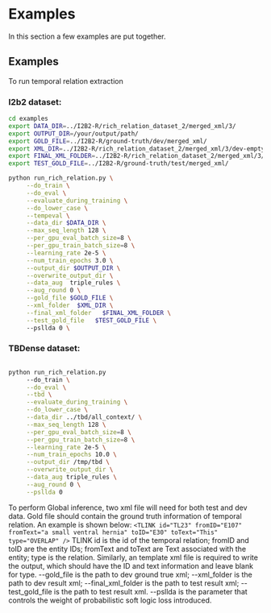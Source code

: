 # Examples

In this section a few examples are put together. 



## Examples

To run temporal relation extraction
### I2b2 dataset:
```bash
cd examples
export DATA_DIR=../I2B2-R/rich_relation_dataset_2/merged_xml/3/
export OUTPUT_DIR=/your/output/path/
export GOLD_FILE=../I2B2-R/ground-truth/dev/merged_xml/ 
export XML_DIR=../I2B2-R/rich_relation_dataset_2/merged_xml/3/dev-empty/
export FINAL_XML_FOLDER=../I2B2-R/rich_relation_dataset_2/merged_xml/3/test-empty/
export TEST_GOLD_FILE=../I2B2-R/ground-truth/test/merged_xml/

python run_rich_relation.py \
     --do_train \
     --do_eval \
     --evaluate_during_training \
     --do_lower_case \
     --tempeval \
     --data_dir $DATA_DIR \
     --max_seq_length 128 \
     --per_gpu_eval_batch_size=8 \
     --per_gpu_train_batch_size=8 \
     --learning_rate 2e-5 \
     --num_train_epochs 3.0 \
     --output_dir $OUTPUT_DIR \
     --overwrite_output_dir \
     --data_aug  triple_rules \
     --aug_round 0 \
     --gold_file $GOLD_FILE \
     --xml_folder  $XML_DIR \
     --final_xml_folder   $FINAL_XML_FOLDER \
     --test_gold_file   $TEST_GOLD_FILE \ 
     --psllda 0 \

```

### TBDense dataset:
```bash

python run_rich_relation.py
     --do_train \
     --do_eval \
     --tbd \
     --evaluate_during_training \
     --do_lower_case \
     --data_dir ../tbd/all_context/ \
     --max_seq_length 128 \
     --per_gpu_eval_batch_size=8 \
     --per_gpu_train_batch_size=8 \
     --learning_rate 2e-5 \
     --num_train_epochs 10.0 \
     --output_dir /tmp/tbd \
     --overwrite_output_dir \
     --data_aug triple_rules \
     --aug_round 0 \
     --psllda 0

```
To perform Global inference, two xml file will need for both test and dev data. 
Gold file should contain the ground truth information of temporal relation. An example is shown below:
`<TLINK id="TL23" fromID="E107" fromText="a small ventral hernia" toID="E30" toText="This" type="OVERLAP" />`
TLINK id is the id of the temporal relation; fromID and toID are the entity IDs; fromText and toText are Text associated with the entity; type is the relation.
Similarly, an template xml file is required to write the output, which should have the ID and text information and leave blank for type. 
--gold_file is the path to dev ground true xml; --xml_folder is the path to dev result xml; --final_xml_folder is the path to test result xml; --test_gold_file is the path to test result xml.
--psllda is the parameter that controls the weight of probabilistic soft logic loss introduced.







